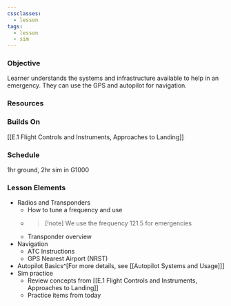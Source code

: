 ```yaml
---
cssclasses:
  - lesson
tags:
  - lesson
  - sim
---
```

### Objective
Learner understands the systems and infrastructure available to help in an emergency. They can use the GPS and autopilot for navigation.

### Resources

### Builds On
[[E.1 Flight Controls and Instruments, Approaches to Landing]]

### Schedule
1hr ground, 2hr sim in G1000

### Lesson Elements
- Radios and Transponders
	- How to tune a frequency and use
	- > [!note] We use the frequency 121.5 for emergencies
	- Transponder overview
- Navigation
	- ATC Instructions
	- GPS Nearest Airport (NRST)
- Autopilot Basics^[For more details, see [[Autopilot Systems and Usage]]]
- Sim practice
	- Review concepts from [[E.1 Flight Controls and Instruments, Approaches to Landing]]
	- Practice items from today
